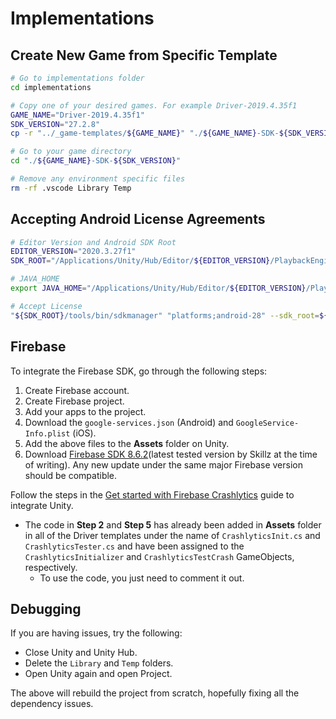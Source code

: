 # Implementations

## Create New Game from Specific Template

```bash
# Go to implementations folder
cd implementations

# Copy one of your desired games. For example Driver-2019.4.35f1
GAME_NAME="Driver-2019.4.35f1"
SDK_VERSION="27.2.8"
cp -r "../_game-templates/${GAME_NAME}" "./${GAME_NAME}-SDK-${SDK_VERSION}"

# Go to your game directory
cd "./${GAME_NAME}-SDK-${SDK_VERSION}"

# Remove any environment specific files
rm -rf .vscode Library Temp
```

## Accepting Android License Agreements

```bash
# Editor Version and Android SDK Root
EDITOR_VERSION="2020.3.27f1"
SDK_ROOT="/Applications/Unity/Hub/Editor/${EDITOR_VERSION}/PlaybackEngines/AndroidPlayer/SDK"

# JAVA_HOME
export JAVA_HOME="/Applications/Unity/Hub/Editor/${EDITOR_VERSION}/PlaybackEngines/AndroidPlayer/OpenJDK/jre"

# Accept License
"${SDK_ROOT}/tools/bin/sdkmanager" "platforms;android-28" --sdk_root=${SDK_ROOT}
```

## Firebase

To integrate the Firebase SDK, go through the following steps:

1. Create Firebase account.
2. Create Firebase project.
3. Add your apps to the project.
4. Download the `google-services.json` (Android) and `GoogleService-Info.plist` (iOS).
5. Add the above files to the **Assets** folder on Unity.
6. Download [Firebase SDK 8.6.2](https://dl.google.com/firebase/sdk/unity/firebase_unity_sdk_8.6.2.zip)(latest tested version by Skillz at the time of writing). Any new update under the same major Firebase version should be compatible.

Follow the steps in the [Get started with Firebase Crashlytics](https://firebase.google.com/docs/crashlytics/get-started?platform=unity) guide to integrate Unity.

* The code in **Step 2** and **Step 5** has already been added in **Assets** folder in all of the Driver templates under the name of `CrashlyticsInit.cs` and `CrashlyticsTester.cs` and have been assigned to the `CrashlyticsInitializer` and `CrashlyticsTestCrash` GameObjects, respectively.
  * To use the code, you just need to comment it out.

## Debugging

If you are having issues, try the following:

* Close Unity and Unity Hub.
* Delete the `Library` and `Temp` folders.
* Open Unity again and open Project.

The above will rebuild the project from scratch, hopefully fixing all the dependency issues.
